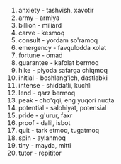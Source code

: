 1. anxiety - tashvish, xavotir
2. army - armiya
3. billion - miliard
4. carve - kesmoq
5. consult - yordam so'ramoq
6. emergency - favqulodda xolat
7. fortune - omad
8. guarantee - kafolat bermoq
9. hike - piyoda safarga chiqmoq
10. initial - boshlang'ich, dastlabki
11. intense - shiddatli, kuchli
12. lend - qarz bermoq
13. peak - cho'qqi, eng yuqori nuqta
14. potential - salohiyat, potensial
15. pride - g'urur, faxr
16. proof - dalil, isbot
17. quit - tark etmoq, tugatmoq
18. spin - aylanmoq
19. tiny - mayda, mitti
20. tutor - repititor